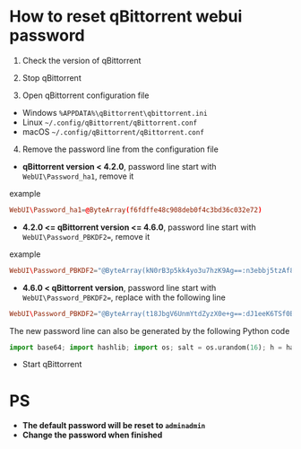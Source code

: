 # How to reset qBittorrent webui password

1. Check the version of qBittorrent

2. Stop qBittorrent

3. Open qBittorrent configuration file

- Windows `%APPDATA%\qBittorrent\qbittorrent.ini`
- Linux `~/.config/qBittorrent/qBittorrent.conf`
- macOS `~/.config/qBittorrent/qBittorrent.conf`

4. Remove the password line from the configuration file

- **qBittorrent version < 4.2.0**, password line start with `WebUI\Password_ha1`, remove it

example

```conf
WebUI\Password_ha1=@ByteArray(f6fdffe48c908deb0f4c3bd36c032e72)
```

- **4.2.0 <= qBittorrent version <= 4.6.0**, password line start with `WebUI\Password_PBKDF2=`, remove it

example

```conf
WebUI\Password_PBKDF2="@ByteArray(kN0rB3p5kk4yo3u7hzK9Ag==:n3ebbj5tzAf8Gkruib2lgUwDIO/ur7gdDEOKIh+B6PC1IEiyJiq536pxB3scDTkDJTBwn2j4AvLAozEBaYsvBw==)"
```

- **4.6.0 < qBittorrent version**, password line start with `WebUI\Password_PBKDF2=`, replace with the following line

```conf
WebUI\Password_PBKDF2="@ByteArray(t18JbgV6UnmYtdZyzX0e+g==:dJ1eeK6TSf0Bd9IXZYPzxjV1C7XLsNDIYWWyuMhcKVHZ4S4rJQZGc+hsalZMYlF4Ggl0GUduKwlkCVKr/Q/8dw==)"
```

The new password line can also be generated by the following Python code

```python
import base64; import hashlib; import os; salt = os.urandom(16); h = hashlib.pbkdf2_hmac("sha512", "adminadmin".encode(), salt, 100_000); print(f"WebUI\Password_PBKDF2=\"@ByteArray({base64.b64encode(salt).decode()}:{base64.b64encode(h).decode()})\"")
```

- Start qBittorrent

# PS

- **The default password will be reset to `adminadmin`**
- **Change the password when finished**
